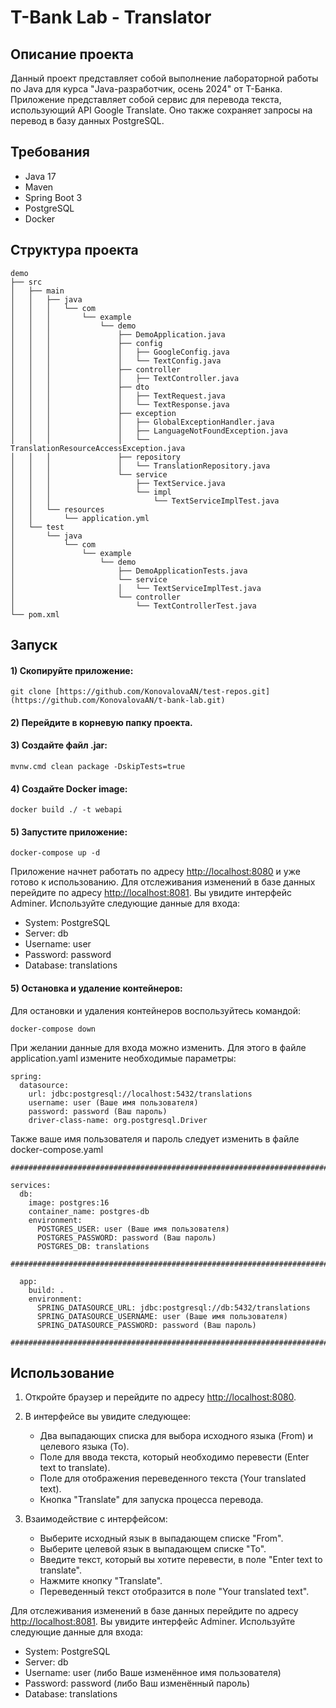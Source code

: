 # T-Bank Lab - Translator

## Описание проекта

Данный проект представляет собой выполнение лабораторной работы по Java для курса "Java-разработчик, осень 2024" от T-Банка. Приложение представляет собой сервис для перевода текста, использующий API Google Translate. Оно также сохраняет запросы на перевод в базу данных PostgreSQL.

## Требования

* Java 17
* Maven
* Spring Boot 3
* PostgreSQL
* Docker

## Структура проекта

```
demo
├── src
│   ├── main
│   │   ├── java
│   │   │   └── com
│   │   │       └── example
│   │   │           └── demo
│   │   │               ├── DemoApplication.java
│   │   │               ├── config
│   │   │               │   ├── GoogleConfig.java
│   │   │               │   └── TextConfig.java
│   │   │               ├── controller
│   │   │               │   ├── TextController.java
│   │   │               ├── dto
│   │   │               │   ├── TextRequest.java
│   │   │               │   └── TextResponse.java
│   │   │               ├── exception
│   │   │               │   ├── GlobalExceptionHandler.java
│   │   │               │   ├── LanguageNotFoundException.java
│   │   │               │   └── TranslationResourceAccessException.java
│   │   │               ├── repository
│   │   │               │   └── TranslationRepository.java
│   │   │               └── service
│   │   │                   ├── TextService.java
│   │   │                   └── impl
│   │   │                       └── TextServiceImplTest.java
│   │   └── resources
│   │       └── application.yml
│   └── test
│       └── java
│           └── com
│               └── example
│                   └── demo
│                       ├── DemoApplicationTests.java
│                       └── service
│                       │   └── TextServiceImplTest.java
│                       └── controller
│                           └── TextControllerTest.java
└── pom.xml

```

## Запуск

#### 1) Скопируйте приложение:
```
git clone [https://github.com/KonovalovaAN/test-repos.git](https://github.com/KonovalovaAN/t-bank-lab.git)
```
#### 2) Перейдите в корневую папку проекта.
#### 3) Создайте файл .jar:

```
mvnw.cmd clean package -DskipTests=true
```
#### 4) Создайте Docker image:

```
docker build ./ -t webapi
```
#### 5) Запустите приложение:

```
docker-compose up -d
```
Приложение начнет работать по адресу [http://localhost:8080](http://localhost:8080) и уже готово к использованию.
Для отслеживания изменений в базе данных перейдите по адресу [http://localhost:8081](http://localhost:8081). Вы увидите интерфейс Adminer. Используйте следующие данные для входа:

* System: PostgreSQL
* Server: db
* Username: user
* Password: password
* Database: translations

#### 5) Остановка и удаление контейнеров:
Для остановки и удаления контейнеров воспользуйтесь командой:

```
docker-compose down 
```
  
При желании данные для входа можно изменить. Для этого в файле application.yaml измените необходимые параметры:

```
spring:
  datasource:
    url: jdbc:postgresql://localhost:5432/translations
    username: user (Ваше имя пользователя)
    password: password (Ваш пароль)
    driver-class-name: org.postgresql.Driver
```

Также ваше имя пользователя и пароль следует изменить в файле docker-compose.yaml

```
#######################################################################

services:
  db:
    image: postgres:16
    container_name: postgres-db
    environment:
      POSTGRES_USER: user (Ваше имя пользователя)
      POSTGRES_PASSWORD: password (Ваш пароль)
      POSTGRES_DB: translations

#######################################################################

  app:
    build: .
    environment:
      SPRING_DATASOURCE_URL: jdbc:postgresql://db:5432/translations
      SPRING_DATASOURCE_USERNAME: user (Ваше имя пользователя)
      SPRING_DATASOURCE_PASSWORD: password (Ваш пароль)

#######################################################################
```
## Использование

1. Откройте браузер и перейдите по адресу [http://localhost:8080](http://localhost:8080).
   
2. В интерфейсе вы увидите следующее:

    - Два выпадающих списка для выбора исходного языка (From) и целевого языка (To).
    - Поле для ввода текста, который необходимо перевести (Enter text to translate).
    - Поле для отображения переведенного текста (Your translated text).
    - Кнопка "Translate" для запуска процесса перевода.

3. Взаимодействие с интерфейсом:

    - Выберите исходный язык в выпадающем списке "From".
    - Выберите целевой язык в выпадающем списке "To".
    - Введите текст, который вы хотите перевести, в поле "Enter text to translate".
    - Нажмите кнопку "Translate".
    - Переведенный текст отобразится в поле "Your translated text".

Для отслеживания изменений в базе данных перейдите по адресу [http://localhost:8081](http://localhost:8081). Вы увидите интерфейс Adminer. Используйте следующие данные для входа:

* System: PostgreSQL
* Server: db
* Username: user (либо Ваше изменённое имя пользователя) 
* Password: password (либо Ваш изменённый пароль)
* Database: translations
